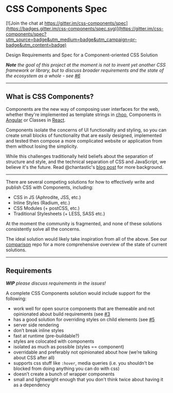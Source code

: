 # CSS Components Spec

[![Join the chat at https://gitter.im/css-components/spec](https://badges.gitter.im/css-components/spec.svg)](https://gitter.im/css-components/spec?utm_source=badge&utm_medium=badge&utm_campaign=pr-badge&utm_content=badge)

Design Requirements and Spec for a Component-oriented CSS Solution

_**Note** the goal of this project at the moment is not to invent yet another CSS framework or library, but to discuss broader requirements and the state of the ecosystem as a whole - see [#6](https://github.com/css-components/spec/issues/6)_

---

## What is CSS Components?

Components are the new way of composing user interfaces for the web, whether they're implemented as template strings in [choo](https://github.com/yoshuawuyts/choo), Components in [Angular](https://angular.io) or Classes in [React](http://reactjs.com).

Components isolate the concerns of UI functionality and styling, so you can create small blocks of functionality that are easily designed, implemented and tested then compose a more complicated website or application from them without losing the simplicity.

While this challenges traditionally held beliefs about the separation of structure and style, and the technical separation of CSS and JavaScript, we believe it's the future. Read @chantastic's [blog post](https://medium.com/learnreact/scale-fud-and-style-components-c0ce87ec9772) for more background.

---

There are several competing solutions for how to effectively write and publish CSS with Components, including:

* CSS in JS (Aphrodite, JSS, etc.)
* Inline Styles (Radium, etc.)
* CSS Modules (+ postCSS, etc.)
* Traditional Stylesheets (+ LESS, SASS etc.)

At the moment the community is fragmented, and none of these solutions consistently solve all the concerns. 

The ideal solution would likely take inspiration from all of the above. See our [comparison](https://github.com/css-components/comparison) repo for a more comprehensive overview of the state of current solutions.

---

## Requirements

_**WIP** please discuss requirements in the issues!_

A complete CSS Components solution would include support for the following:

* work well for open source components that are themeable and not opinionated about build requirements (see [#3](https://github.com/css-components/spec/issues/3)
* has a good solution for overriding styles on child elements (see [#5](https://github.com/css-components/spec/issues/5)
* server side rendering
* don’t break inline styles
* fast at runtime (pre-buildable?)
* styles are colocated with components
* isolated as much as possible (styles == component)
* overridable and preferably not opinionated about how (we’re talking about CSS after all)
* supports css stuff like `:hover`, media queries (i.e. you shouldn’t be blocked from doing anything you can do with css)
* doesn’t create a bunch of wrapper components
* small and lightweight enough that you don't think twice about having it as a dependency

